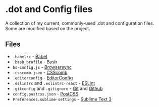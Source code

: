 # .dot and Config files

A collection of my current, commonly-used .dot and configuration files. Some are modified based on the project.

## Files

- `.babelrc` - [Babel](https://babeljs.io/)
- `.bash_profile` - Bash
- `bs-config.js` - [Browsersync](https://www.browsersync.io/)
- `.csscomb.json` - [CSScomb](http://csscomb.com/)
- `.editorconfig` - [EditorConfig](http://editorconfig.org/)
- `.eslintrc` and `.eslintrc-react` - [ESLint](http://eslint.org/)
- `.gitconfig` and `.gitignore` - [Git](https://git-scm.com/) and [Github](https://github.com/)
- `config.postcss.json` - [PostCSS](http://postcss.org/)
- `Preferences.sublime-settings` - [Sublime Text 3](https://www.sublimetext.com/3)
